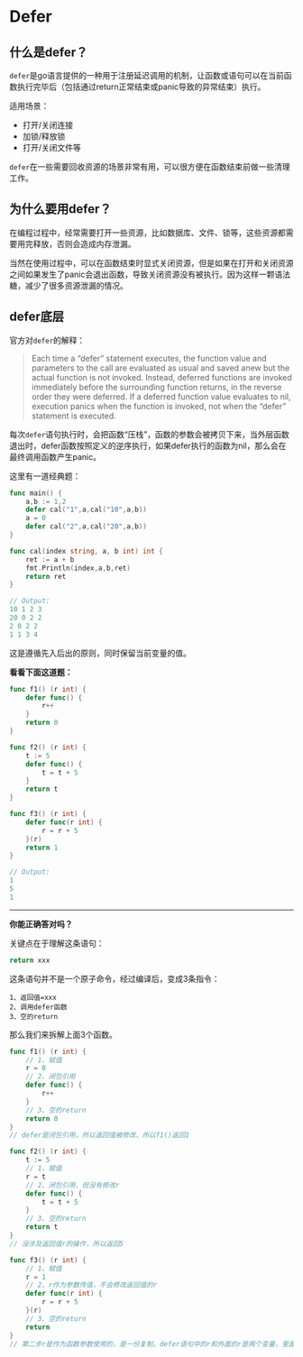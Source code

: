 # Defer


## 什么是defer？

`defer`是go语言提供的一种用于注册延迟调用的机制，让函数或语句可以在当前函数执行完毕后（包括通过return正常结束或panic导致的异常结束）执行。

适用场景：

- 打开/关闭连接
- 加锁/释放锁
- 打开/关闭文件等

`defer`在一些需要回收资源的场景非常有用，可以很方便在函数结束前做一些清理工作。

## 为什么要用defer？

在编程过程中，经常需要打开一些资源，比如数据库、文件、锁等，这些资源都需要用完释放，否则会造成内存泄漏。

当然在使用过程中，可以在函数结束时显式关闭资源，但是如果在打开和关闭资源之间如果发生了panic会退出函数，导致关闭资源没有被执行。因为这样一颗语法糖，减少了很多资源泄漏的情况。

## defer底层

官方对`defer`的解释：

> Each time a “defer” statement executes, the function value and parameters to the call are evaluated as usual and saved anew but the actual function is not invoked. Instead, deferred functions are invoked immediately before the surrounding function returns, in the reverse order they were deferred. If a deferred function value evaluates to nil, execution panics when the function is invoked, not when the “defer” statement is executed.

每次`defer`语句执行时，会把函数“压栈”，函数的参数会被拷贝下来，当外层函数退出时，defer函数按照定义的逆序执行，如果defer执行的函数为nil，那么会在最终调用函数产生panic。

这里有一道经典题：

```go
func main() {
	a,b := 1,2
	defer cal("1",a,cal("10",a,b))
	a = 0
	defer cal("2",a,cal("20",a,b))
}

func cal(index string, a, b int) int {
	ret := a + b
	fmt.Println(index,a,b,ret)
	return ret
}

// Output:
10 1 2 3
20 0 2 2
2 0 2 2
1 1 3 4
```

这是遵循先入后出的原则，同时保留当前变量的值。

**看看下面这道题：**

```go
func f1() (r int) {
    defer func() {
        r++
    }
    return 0
}

func f2() (r int) {
    t := 5
    defer func() {
        t = t + 5
    }
    return t
}

func f3() (r int) {
    defer func(r int) {
        r = r + 5
    }(r)
    return 1
}

// Output:
1
5
1
```

---

**你能正确答对吗？**

关键点在于理解这条语句：

```go
return xxx
```

这条语句并不是一个原子命令，经过编译后，变成3条指令：

```
1、返回值=xxx
2、调用defer函数
3、空的return
```

那么我们来拆解上面3个函数。

```go
func f1() (r int) {
    // 1、赋值
    r = 0
    // 2、闭包引用
    defer func() {
        r++
    }
    // 3、空的return
    return 0
}
// defer是闭包引用，所以返回值被修改，所以f1()返回1

func f2() (r int) {
    t := 5
    // 1、赋值
    r = t
    // 2、闭包引用，但没有修改r
    defer func() {
        t = t + 5
    }
    // 3、空的return
    return t
}
// 没涉及返回值r的操作，所以返回5

func f3() (r int) {
    // 1、赋值
    r = 1
    // 2、r作为参数传值，不会修改返回值的r
    defer func(r int) {
        r = r + 5
    }(r)
    // 3、空的return
    return 
}
// 第二步r是作为函数参数使用的，是一份复制，defer语句中的r和外面的r是两个变量，里面r的变化不会改变外面r，所以返回1.
```
